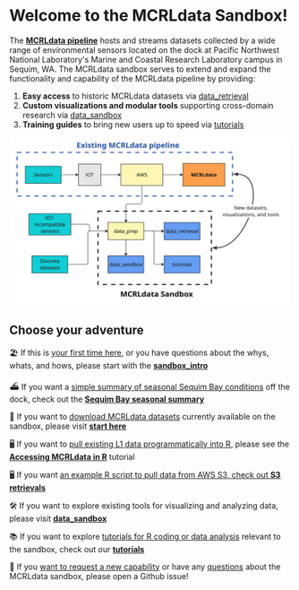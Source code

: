 
# Welcome to the MCRLdata Sandbox!

The **[MCRLdata pipeline](https://mcrldata.pnnl.gov/)** hosts and streams datasets collected by a wide range of environmental sensors located on the dock at Pacific Northwest National Laboratory's Marine and Coastal Research Laboratory campus in Sequim, WA. The MCRLdata sandbox serves to extend and expand the functionality and capability of the MCRLdata pipeline by providing:

  1) **Easy access** to historic MCRLdata datasets via [data_retrieval](https://github.com/MCRLdata-Sandbox/data_retrieval)
  2) **Custom visualizations and modular tools** supporting cross-domain research via [data_sandbox](https://github.com/MCRLdata-Sandbox/data_sandbox)
  4) **Training guides** to bring new users up to speed via [tutorials](https://github.com/MCRLdata-Sandbox/tutorials)

<img src="https://github.com/MCRLdata-Sandbox/.github/blob/main/sandbox_domain.jpg" alt="" width="500" height="300">

## Choose your adventure

🏖️ If this is <ins>your first time here</ins>, or you have questions about the whys, whats, and hows, please start with the **[sandbox_intro](https://github.com/MCRLdata-Sandbox/.github/blob/main/sandbox_intro.md)**

⛴️ If you want a <ins>simple summary of seasonal Sequim Bay conditions</ins> off the dock, check out the **[Sequim Bay seasonal summary](https://github.com/MCRLdata-Sandbox/data_sandbox/blob/main/scripts/3_sequim_bay_seasonality.md)**

💾 If you want to <ins>download MCRLdata datasets</ins> currently available on the sandbox, please visit **[start here](https://github.com/MCRLdata-Sandbox/data_prep/blob/main/data/outputs/readme_please.md)**

🖥️ If you want to <ins>pull existing L1 data programmatically into R</ins>, please see the **[Accessing MCRLdata in R](https://github.com/MCRLdata-Sandbox/tutorials/blob/main/scripts/1_L1_data_basics.R)** tutorial

🖥️ If you want <ins>an example R script to pull data from AWS S3<ins>, check out **[S3 retrievals](https://github.com/MCRLdata-Sandbox/data_retrieval/blob/main/scripts/250716_S3_retrieval_script.R)**

🛠️ If you want to explore existing tools for visualizing and analyzing data, please visit **[data_sandbox](https://github.com/MCRLdata-Sandbox/data_sandbox)**

📚 If you want to explore  <ins>tutorials for R coding or data analysis</ins> relevant to the sandbox, check out our **[tutorials](https://github.com/MCRLdata-Sandbox/tutorials/tree/main/scripts)**

🤨 If you <ins>want to request a new capability</ins> or have any <ins>questions</ins> about the MCRLdata sandbox, please open a Github issue! 
